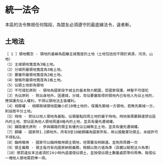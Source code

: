 # 統一法令
本區的法令無視任何階段，為盟友必須遵守的最底線法令，違者斬。

## 土地法
	［ 1 ］領地概念 - 領地的基線為距離主城寬度的土地（土地包括但不限於資源，河流，山地）
	（1）主城領地寬度為3格土地。
	（2）分城所屬領地寬度為3格土地。
	（3）要塞所屬領地寬度為2格土地。
	（4）營帳所屬領地寬度為1格土地。
	（5）佔領土地即為領地
	［2］不可侵犯原則 - 領地為國家授予城主的基本勢力範圍，受國家保護，神聖不可侵犯
	［3］先佔原則 - 除出身地外，因遷城，分城，攻佔要塞取得的領地內已有他人先佔土地的，應保護先佔人權利，不得以領地法主張權利。
	［4］相鄰權 - 相鄰兩城領地距離小於10塊土地的，保護先築城一方領地，若無先築城一方，則協商平分土地。
	［5］飛地 - 禁佔以他人領地為基點，佔領基點四周土地的屬于飛地。飛地後需要歸還禁佔區內的土地，禁佔區為他人領地周邊4格內的土地，並具有優先遷城權。
	［6］鋪路優先原則 - 參與鋪路的領主有優先佔沿線無主土地，並具有優先遷城權。
	［7］銅礦 - 國家除1.1領地外，所有9至10級銅礦為國家所有，用以獎勵軍功領主，未經許可不得私佔。
	［8］臨時徵用 - 國家可以臨時徵用領主領地，但需要及時歸還。並免除周體一次
	［9］領主義務 - 領主每月有向國家納稅義務，稅額以勢力值為準（具體以賦稅法カ為準）
	［10］懲罰違反本法者須於24小時內退還侵佔領土，並按侵佔領土數量處罰等份周俸。每侵佔一塊他人領地需罰俸一周。
